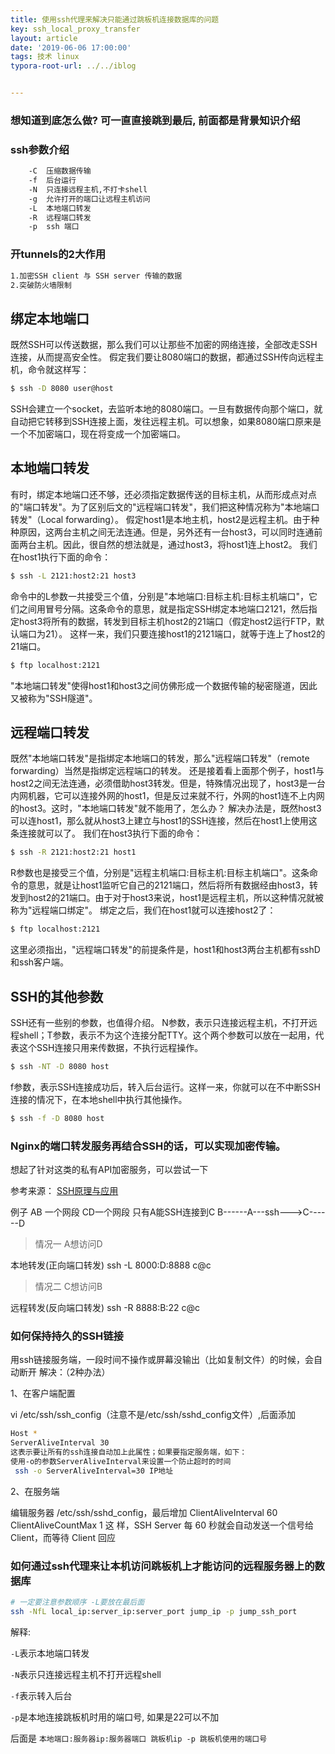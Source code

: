 ```yaml
---
title: 使用ssh代理来解决只能通过跳板机连接数据库的问题
key: ssh_local_proxy_transfer
layout: article
date: '2019-06-06 17:00:00'
tags: 技术 linux
typora-root-url: ../../iblog


---
```


### 想知道到底怎么做? 可一直直接跳到最后, 前面都是背景知识介绍



### ssh参数介绍

```bash
    -C  压缩数据传输
    -f  后台运行
    -N  只连接远程主机,不打卡shell
    -g  允许打开的端口让远程主机访问        
    -L  本地端口转发
    -R  远程端口转发
    -p  ssh 端口
```

### 开tunnels的2大作用

```bash
1.加密SSH client 与 SSH server 传输的数据
2.突破防火墙限制
```

## 绑定本地端口

既然SSH可以传送数据，那么我们可以让那些不加密的网络连接，全部改走SSH连接，从而提高安全性。 假定我们要让8080端口的数据，都通过SSH传向远程主机，命令就这样写：

```bash
$ ssh -D 8080 user@host
```

SSH会建立一个socket，去监听本地的8080端口。一旦有数据传向那个端口，就自动把它转移到SSH连接上面，发往远程主机。可以想象，如果8080端口原来是一个不加密端口，现在将变成一个加密端口。

## 本地端口转发

有时，绑定本地端口还不够，还必须指定数据传送的目标主机，从而形成点对点的"端口转发"。为了区别后文的"远程端口转发"，我们把这种情况称为"本地端口转发"（Local forwarding）。 假定host1是本地主机，host2是远程主机。由于种种原因，这两台主机之间无法连通。但是，另外还有一台host3，可以同时连通前面两台主机。因此，很自然的想法就是，通过host3，将host1连上host2。 我们在host1执行下面的命令：

```bash
$ ssh -L 2121:host2:21 host3
```

命令中的L参数一共接受三个值，分别是"本地端口:目标主机:目标主机端口"，它们之间用冒号分隔。这条命令的意思，就是指定SSH绑定本地端口2121，然后指定host3将所有的数据，转发到目标主机host2的21端口（假定host2运行FTP，默认端口为21）。 这样一来，我们只要连接host1的2121端口，就等于连上了host2的21端口。

```bash
$ ftp localhost:2121
```

"本地端口转发"使得host1和host3之间仿佛形成一个数据传输的秘密隧道，因此又被称为"SSH隧道"。

## 远程端口转发

既然"本地端口转发"是指绑定本地端口的转发，那么"远程端口转发"（remote forwarding）当然是指绑定远程端口的转发。 还是接着看上面那个例子，host1与host2之间无法连通，必须借助host3转发。但是，特殊情况出现了，host3是一台内网机器，它可以连接外网的host1，但是反过来就不行，外网的host1连不上内网的host3。这时，"本地端口转发"就不能用了，怎么办？ 解决办法是，既然host3可以连host1，那么就从host3上建立与host1的SSH连接，然后在host1上使用这条连接就可以了。 我们在host3执行下面的命令：

```bash
$ ssh -R 2121:host2:21 host1
```

R参数也是接受三个值，分别是"远程主机端口:目标主机:目标主机端口"。这条命令的意思，就是让host1监听它自己的2121端口，然后将所有数据经由host3，转发到host2的21端口。由于对于host3来说，host1是远程主机，所以这种情况就被称为"远程端口绑定"。 绑定之后，我们在host1就可以连接host2了：

```bash
$ ftp localhost:2121
```

这里必须指出，"远程端口转发"的前提条件是，host1和host3两台主机都有sshD和ssh客户端。

## SSH的其他参数

SSH还有一些别的参数，也值得介绍。 N参数，表示只连接远程主机，不打开远程shell；T参数，表示不为这个连接分配TTY。这个两个参数可以放在一起用，代表这个SSH连接只用来传数据，不执行远程操作。

```bash
$ ssh -NT -D 8080 host
```

f参数，表示SSH连接成功后，转入后台运行。这样一来，你就可以在不中断SSH连接的情况下，在本地shell中执行其他操作。

```bash
$ ssh -f -D 8080 host
```

### Nginx的端口转发服务再结合SSH的话，可以实现加密传输。

想起了针对这类的私有API加密服务，可以尝试一下

参考来源： [SSH原理与应用](http://www.ruanyifeng.com/blog/2011/12/ssh_port_forwarding.html)

例子 AB 一个网段 CD一个网段 只有A能SSH连接到C B------A---ssh--->C------D

> 情况一 A想访问D

本地转发(正向端口转发) ssh -L 8000:D:8888 c@c

> 情况二 C想访问B

远程转发(反向端口转发) ssh -R 8888:B:22 c@c

### 如何保持持久的SSH链接

用ssh链接服务端，一段时间不操作或屏幕没输出（比如复制文件）的时候，会自动断开 解决：（2种办法）

1、在客户端配置

vi /etc/ssh/ssh_config（注意不是/etc/ssh/sshd_config文件）,后面添加

```bash
Host *
ServerAliveInterval 30
这表示要让所有的ssh连接自动加上此属性；如果要指定服务端，如下：
使用-o的参数ServerAliveInterval来设置一个防止超时的时间
 ssh -o ServerAliveInterval=30 IP地址 
```

2、在服务端

编辑服务器 /etc/ssh/sshd_config，最后增加 ClientAliveInterval 60 ClientAliveCountMax 1 这 样，SSH Server 每 60 秒就会自动发送一个信号给 Client，而等待 Client 回应

### 如何通过ssh代理来让本机访问跳板机上才能访问的远程服务器上的数据库

```bash
# 一定要注意参数顺序 -L要放在最后面
ssh -NfL local_ip:server_ip:server_port jump_ip -p jump_ssh_port
```

解释:

`-L`表示本地端口转发 

`-N`表示只连接远程主机不打开远程shell

 `-f`表示转入后台

 `-p`是本地连接跳板机时用的端口号, 如果是22可以不加

后面是 `本地端口:服务器ip:服务器端口 跳板机ip -p 跳板机使用的端口号`